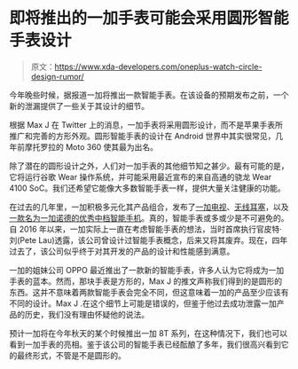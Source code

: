 # 即将推出的一加手表可能会采用圆形智能手表设计

> 原文：<https://www.xda-developers.com/oneplus-watch-circle-design-rumor/>

今年晚些时候，据报道一加将推出一款智能手表。在该设备的预期发布之前，一个新的泄漏提供了一些关于其设计的细节。

根据 Max J 在 Twitter 上的消息，一加手表将采用圆形设计，而不是苹果手表所推广和完善的方形外观。圆形智能手表的设计在 Android 世界中其实很常见，几年前摩托罗拉的 Moto 360 使其最为出名。

除了潜在的圆形设计之外，人们对一加手表的其他细节知之甚少。最有可能的是，它将运行谷歌 Wear 操作系统，并可能采用最近宣布的来自高通的骁龙 Wear 4100 SoC。我们还希望它能像大多数智能手表一样，提供大量关注健康的功能。

在过去的几年里，一加积极多元化其产品组合，发布了[一加电视](https://www.xda-developers.com/tag/oneplus-tv-android-tv/)、[无线耳塞](https://www.xda-developers.com/oneplus-buds-review/)，以及[一款名为一加诺德的优秀中档智能手机](https://www.xda-developers.com/oneplus-nord-review/)。真的，智能手表或多或少是不可避免的。自 2016 年以来，一加实际上一直在考虑智能手表的想法，当时首席执行官皮特·刘(Pete Lau)透露，该公司曾设计过智能手表概念，后来又将其废弃。现在，四年过去了，该公司似乎终于对其开发的产品的设计和性能感到满意。

一加的姐妹公司 OPPO 最近推出了一款新的智能手表，许多人认为它将成为一加手表的蓝本。然而，那块手表是方形的，Max J 的推文声称我们得到的是圆形的东西。这并不意味着两款智能手表会完全不同，但这意味着一加的产品至少应该有不同的设计。Max J .在这个细节上可能是错误的，但鉴于他过去成功泄露一加产品的历史，我们没有理由怀疑他的说法。

预计一加将在今年秋天的某个时候推出一加 8T 系列，在这种情况下，我们也可以看到一加手表的亮相。鉴于该公司的智能手表已经酝酿了多年，我们很高兴看到它的最终形式，不管是不是圆形的。
